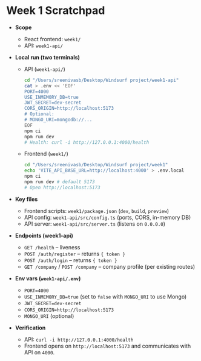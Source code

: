 # Week 1 Scratchpad

- **Scope**
  - React frontend: `week1/`
  - API: `week1-api/`

- **Local run (two terminals)**
  - API (`week1-api/`)
    ```bash
    cd "/Users/sreenivasb/Desktop/Windsurf project/week1-api"
    cat > .env << 'EOF'
    PORT=4000
    USE_INMEMORY_DB=true
    JWT_SECRET=dev-secret
    CORS_ORIGIN=http://localhost:5173
    # Optional:
    # MONGO_URI=mongodb://...
    EOF
    npm ci
    npm run dev
    # Health: curl -i http://127.0.0.1:4000/health
    ```
  - Frontend (`week1/`)
    ```bash
    cd "/Users/sreenivasb/Desktop/Windsurf project/week1"
    echo 'VITE_API_BASE_URL=http://localhost:4000' > .env.local
    npm ci
    npm run dev # default 5173
    # Open http://localhost:5173
    ```

- **Key files**
  - Frontend scripts: `week1/package.json` (`dev`, `build`, `preview`)
  - API config: `week1-api/src/config.ts` (ports, CORS, in-memory DB)
  - API server: `week1-api/src/server.ts` (listens on `0.0.0.0`)

- **Endpoints (week1-api)**
  - `GET /health` – liveness
  - `POST /auth/register` – returns `{ token }`
  - `POST /auth/login` – returns `{ token }`
  - `GET /company` / `POST /company` – company profile (per existing routes)

- **Env vars (`week1-api/.env`)**
  - `PORT=4000`
  - `USE_INMEMORY_DB=true` (set to `false` with `MONGO_URI` to use Mongo)
  - `JWT_SECRET=dev-secret`
  - `CORS_ORIGIN=http://localhost:5173`
  - `MONGO_URI` (optional)

- **Verification**
  - API: `curl -i http://127.0.0.1:4000/health`
  - Frontend opens on `http://localhost:5173` and communicates with API on `4000`.
